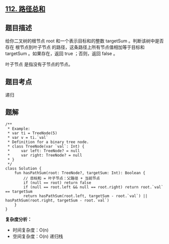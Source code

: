 ## [112. 路径总和](https://leetcode.cn/problems/path-sum/description/)

## 题目描述

给你二叉树的根节点 root 和一个表示目标和的整数 targetSum 。判断该树中是否存在 根节点到叶子节点 的路径，这条路径上所有节点值相加等于目标和 targetSum 。如果存在，返回 true ；否则，返回 false 。

叶子节点 是指没有子节点的节点。

## 题目考点

递归

## 题解
 
```
/**
 * Example:
 * var ti = TreeNode(5)
 * var v = ti.`val`
 * Definition for a binary tree node.
 * class TreeNode(var `val`: Int) {
 *     var left: TreeNode? = null
 *     var right: TreeNode? = null
 * }
 */
class Solution {
    fun hasPathSum(root: TreeNode?, targetSum: Int): Boolean {
        // 目标和 = 叶子节点：父路径 + 当前节点
        if (null == root) return false
        if (null == root.left && null == root.right) return root.`val` == targetSum
        return hasPathSum(root.left, targetSum - root.`val`) || hasPathSum(root.right, targetSum - root.`val`)
    }
}
```

**复杂度分析：**

- 时间复杂度：O(n)
- 空间复杂度：O(n) 递归栈 
